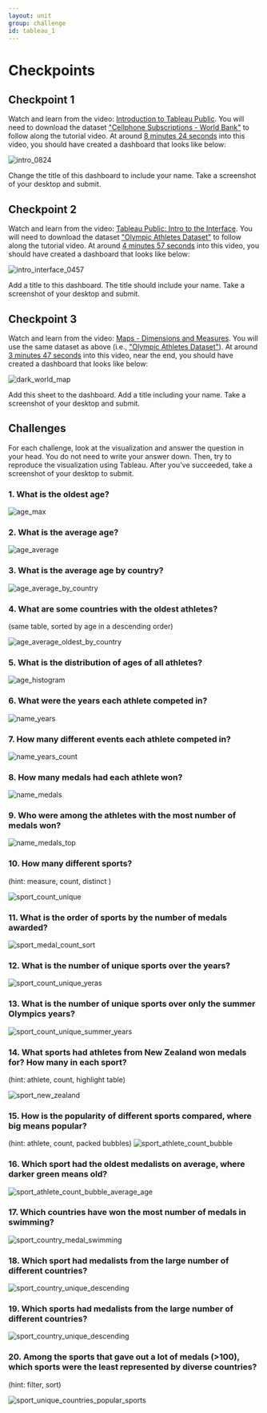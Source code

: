 ```yaml
---
layout: unit
group: challenge
id: tableau_1
---
```


# Checkpoints


## Checkpoint 1

Watch and learn from the video: [Introduction to Tableau Public](http://youtu.be/iT1iHLGawIM). You will need to download the dataset ["Cellphone Subscriptions - World Bank"](cellphone_data.xls) to follow along the tutorial video. At around [8 minutes 24 seconds](http://youtu.be/iT1iHLGawIM?t=8m24s) into this video, you should have created a dashboard that looks like below:

![intro_0824](intro_0824.png)

Change the title of this dashboard to include your name. Take a screenshot of your desktop and submit.

## Checkpoint 2

Watch and learn from the video: [Tableau Public: Intro to the Interface](https://www.youtube.com/watch?v=QZBvkLHZwZE). You will need to download the dataset ["Olympic Athletes Dataset"](OlympicAthletes_0.xlsx) to follow along the tutorial video. At around [4 minutes 57 seconds](http://youtu.be/QZBvkLHZwZE?t=4m57s) into this video, you should have created a dashboard that looks like below:

![intro_interface_0457](intro_interface_0457.png)

Add a title to this dashboard. The title should include your name. Take a screenshot of your desktop and submit.

## Checkpoint 3

Watch and learn from the video: [Maps - Dimensions and Measures](https://www.youtube.com/watch?v=NzSzB960elo). You will use the same dataset as above (i.e., ["Olympic Athletes Dataset"](OlympicAthletes_0.xlsx)). At around [3 minutes 47 seconds](http://youtu.be/QZBvkLHZwZE?t=3m36s) into this video, near the end, you should have created a dashboard that looks like below:

![dark_world_map](dark_world_map.png)

Add this sheet to the dashboard. Add a title including your name. Take a screenshot of your desktop and submit.

## Challenges

For each challenge, look at the visualization and answer the question in your head. You do not need to write your answer down. Then, try to reproduce the visualization using Tableau. After you've succeeded, take a screenshot of your desktop to submit.

### 1. What is the oldest age?

![age_max](age_max.png)

### 2. What is the average age?

![age_average](age_average.png)

### 3. What is the average age by country?

![age_average_by_country](age_average_by_country.png)

### 4. What are some countries with the oldest athletes?

(same table, sorted by age in a descending order)

![age_average_oldest_by_country](age_average_oldest_by_country.png)

### 5. What is the distribution of ages of all athletes?

![age_histogram](age_histogram.png)


### 6. What were the years each athlete competed in?
![name_years](name_years.png)

### 7. How many different events each athlete competed in?
![name_years_count](name_years_count.png)

### 8. How many medals had each athlete won?
![name_medals](name_medals.png)

### 9. Who were among the athletes with the most number of medals won?
![name_medals_top](name_medals_top.png)

### 10. How many different sports?
(hint: measure, count, distinct )

![sport_count_unique](sport_count_unique.png)

### 11. What is the order of sports by the number of medals awarded?
![sport_medal_count_sort](sport_medal_count_sort.png)

### 12. What is the number of unique sports over the years?
![sport_count_unique_yeras](sport_count_unique_yeras.png)

### 13. What is the number of unique sports over only the summer Olympics years?
![sport_count_unique_summer_years](sport_count_unique_summer_years.png)

### 14. What sports had athletes from New Zealand won medals for? How many in each sport? 
(hint: athlete, count, highlight table)

![sport_new_zealand](sport_new_zealand.png)

### 15. How is the popularity of different sports compared, where big means popular?
(hint: athlete, count, packed bubbles)
![sport_athlete_count_bubble](sport_athlete_count_bubble.png)

### 16. Which sport had the oldest medalists on average, where darker green means old?
![sport_athlete_count_bubble_average_age](sport_athlete_count_bubble_average_age.png)

### 17. Which countries have won the most number of medals in swimming?
![sport_country_medal_swimming](sport_country_medal_swimming.png)

### 18. Which sport had medalists from the large number of different countries?
![sport_country_unique_descending](sport_country_unique_descending.png)

### 19. Which sports had medalists from the large number of different countries?
![sport_country_unique_descending](sport_country_unique_descending.png)

### 20. Among the sports that gave out a lot of medals (>100), which sports were the least represented by diverse countries?
(hint: filter, sort)

![sport_unique_countries_popular_sports](sport_unique_countries_popular_sports.png)
